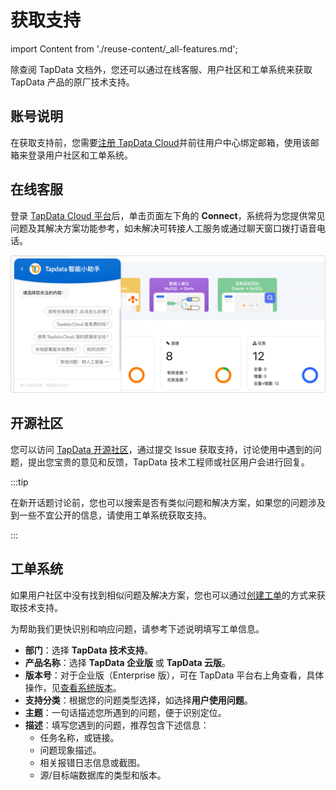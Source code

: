 # 获取支持
import Content from './reuse-content/_all-features.md';

<Content />

除查阅 TapData 文档外，您还可以通过在线客服、用户社区和工单系统来获取 TapData 产品的原厂技术支持。



## 账号说明

在获取支持前，您需要[注册 TapData Cloud](https://auth.tapdata.net/)并前往用户中心绑定邮箱，使用该邮箱来登录用户社区和工单系统。


## 在线客服

登录 [TapData Cloud 平台](https://cloud.tapdata.net/console/v3/)后，单击页面左下角的 **Connect**，系统将为您提供常见问题及其解决方案功能参考，如未解决可转接人工服务或通过聊天窗口拨打语音电话。

![在线客服](./images/online_chat_support.png)



## 开源社区

您可以访问 [TapData 开源社区](https://github.com/tapdata/tapdata)，通过提交 Issue 获取支持，讨论使用中遇到的问题，提出您宝贵的意见和反馈，TapData 技术工程师或社区用户会进行回复。

:::tip

在新开话题讨论前，您也可以搜索是否有类似问题和解决方案，如果您的问题涉及到一些不宜公开的信息，请使用工单系统获取支持。

:::



## 工单系统

如果用户社区中没有找到相似问题及解决方案，您也可以通过[创建工单](https://tapdata.zohodesk.com.cn/portal/zh/newticket)的方式来获取技术支持。

为帮助我们更快识别和响应问题，请参考下述说明填写工单信息。

* **部门**：选择 **TapData 技术支持**。
* **产品名称**：选择 **TapData 企业版** 或 **TapData 云版**。
* **版本号**：对于企业版（Enterprise 版），可在 TapData 平台右上角查看，具体操作，见[查看系统版本](user-guide/other-settings/check-version.md)。
* **支持分类**：根据您的问题类型选择，如选择**用户使用问题**。
* **主题**：一句话描述您所遇到的问题，便于识别定位。
* **描述**：填写您遇到的问题，推荐包含下述信息：
  * 任务名称，或链接。
  * 问题现象描述。
  * 相关报错日志信息或截图。
  * 源/目标端数据库的类型和版本。
